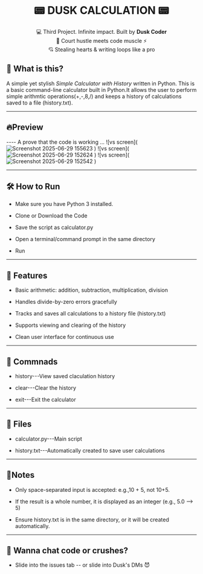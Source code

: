 <h1 align= "center"> 📟 DUSK CALCULATION 📟 </h1>
<p align="center">
💻 Third Project. Infinite impact. Built by <b>Dusk Coder</b><br>
🏀 Court hustle meets code muscle ⚡ <br>
💘 Stealing hearts & writing loops like a pro
</p>

## 🎯 What is this?
A simple yet stylish *Simple Calculator with History* written in Python.
This is a basic command-line calculator built in Python.It allows the user to perform simple arithmtic operations(+,-,8,/) and keeps a history of calculations saved to a file (history.txt).

---

## 🔥Preview
---- A prove that the code is working ... 
<img>![vs screen](![Screenshot 2025-06-29 155623](https://github.com/user-attachments/assets/8d2e8af5-446d-4251-8b21-55f6390ef7ca)
)</img> 
<img>![vs screen](![Screenshot 2025-06-29 152624](https://github.com/user-attachments/assets/3a1288fb-47e5-4933-8b5f-57bd1acb5f14)
)</img>
<img>![vs screen](![Screenshot 2025-06-29 152542](https://github.com/user-attachments/assets/fd5f821f-148a-47ad-b5a3-77dba192e21e)
)</img>


---

## 🛠 How to Run

- Make sure you have Python 3 installed.

- Clone or Download the Code

- Save the script as calculator.py

- Open a terminal/command prompt in the same directory

- Run

---

## 🌟 Features

- Basic arithmetic: addition, subtraction, multiplication, division

- Handles divide-by-zero errors gracefully

- Tracks and saves all calculations to a history file (history.txt)

- Supports viewing and clearing of the history

- Clean user interface for continuous use

---

## 📢 Commnads 

- history---View saved claculation history

- clear---Clear the history

- exit---Exit the calculator

---

## 📁 Files

- calculator.py---Main script

- history.txt---Automatically created to save user calculations

---

## 📜Notes

- Only space-separated input is accepted: e.g.,10 + 5, not 10+5.

- If the result is a whole number, it is displayed as an integer (e.g., 5.0 --> 5)

- Ensure history.txt is in the same directory, or it will be created automatically.

---

## 💬 Wanna chat code or crushes?

- Slide into the issues tab -- or slide into Dusk's DMs 😈





